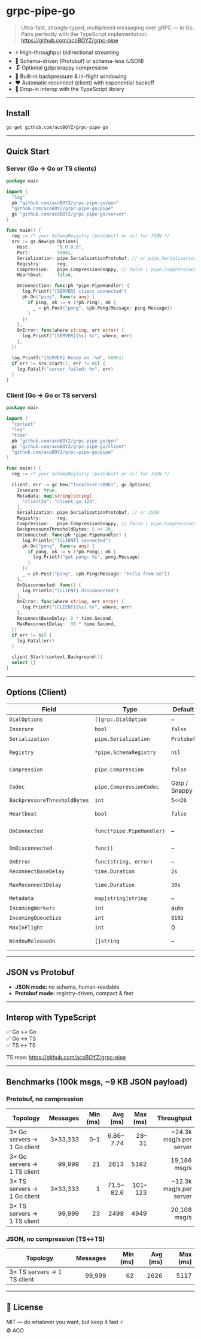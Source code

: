 # grpc-pipe-go

> Ultra-fast, strongly-typed, multiplexed messaging over gRPC — in Go.  
> Pairs perfectly with the TypeScript implementation: https://github.com/acoBOYZ/grpc-pipe

- ⚡ High-throughput bidirectional streaming
- 🧩 Schema-driven (Protobuf) or schema-less (JSON)
- 🗜️ Optional gzip/snappy compression
- 🫧 Built-in backpressure & in-flight windowing
- ❤️ Automatic reconnect (client) with exponential backoff
- 🔌 Drop-in interop with the TypeScript library

---

## Install

```bash
go get github.com/acoBOYZ/grpc-pipe-go
```

---

## Quick Start

### Server (Go → Go or TS clients)

```go
package main

import (
  "log"
  pb "github.com/acoBOYZ/grpc-pipe-go/gen"
  "github.com/acoBOYZ/grpc-pipe-go/pipe"
  gs "github.com/acoBOYZ/grpc-pipe-go/server"
)

func main() {
  reg := /* your SchemaRegistry (protobuf) or nil for JSON */
  srv := gs.New(gs.Options{
    Host:          "0.0.0.0",
    Port:          50061,
    Serialization: pipe.SerializationProtobuf, // or pipe.SerializationJSON
    Registry:      reg,
    Compression:   pipe.CompressionSnappy, // false | pipe.CompressionGzip | pipe.CompressionSnappy
    Heartbeat:     false,

    OnConnection: func(ph *pipe.PipeHandler) {
      log.Printf("[SERVER] client connected")
      ph.On("ping", func(v any) {
        if ping, ok := v.(*pb.Ping); ok {
          _ = ph.Post("pong", &pb.Pong{Message: ping.Message})
        }
      })
    },
    OnError: func(where string, err error) {
      log.Printf("[SERVER][%s] %v", where, err)
    },
  })

  log.Printf("[SERVER] Ready on :%d", 50061)
  if err := srv.Start(); err != nil {
    log.Fatalf("server failed: %v", err)
  }
}
```

### Client (Go → Go or TS servers)

```go
package main

import (
  "context"
  "log"
  "time"
  pb "github.com/acoBOYZ/grpc-pipe-go/gen"
  gc "github.com/acoBOYZ/grpc-pipe-go/client"
  "github.com/acoBOYZ/grpc-pipe-go/pipe"
)

func main() {
  reg := /* your SchemaRegistry (protobuf) or nil for JSON */

  client, err := gc.New("localhost:50061", gc.Options{
    Insecure: true,
    Metadata: map[string]string{
      "clientId": "client_go:123",
    },
    Serialization: pipe.SerializationProtobuf, // or JSON
    Registry:      reg,
    Compression:   pipe.CompressionSnappy, // false | pipe.CompressionGzip | pipe.CompressionSnappy
    BackpressureThresholdBytes: 5 << 20,
    OnConnected: func(ph *pipe.PipeHandler) {
      log.Println("[CLIENT] connected")
      ph.On("pong", func(v any) {
        if pong, ok := v.(*pb.Pong); ok {
          log.Printf("got pong: %s", pong.Message)
        }
      })
      _ = ph.Post("ping", &pb.Ping{Message: "Hello from Go"})
    },
    OnDisconnected: func() {
      log.Println("[CLIENT] disconnected")
    },
    OnError: func(where string, err error) {
      log.Printf("[CLIENT][%s] %v", where, err)
    },
    ReconnectBaseDelay: 2 * time.Second,
    MaxReconnectDelay:  30 * time.Second,
  })
  if err != nil {
    log.Fatal(err)
  }

  client.Start(context.Background())
  select {}
}
```

---

## Options (Client)

| Field                         | Type                      | Default          | Purpose |
|--------------------------------|---------------------------|------------------|---------|
| `DialOptions`                  | `[]grpc.DialOption`       | –                | gRPC tuning |
| `Insecure`                     | `bool`                    | `false`          | Dev mode |
| `Serialization`                | `pipe.Serialization`      | `Protobuf`       | or JSON |
| `Registry`                     | `*pipe.SchemaRegistry`    | `nil`            | Required for Protobuf |
| `Compression`                  | `pipe.Compression`        | `false`          | gzip or disabled |
| `Codec`                        | `pipe.CompressionCodec`   | Gzip / Snappy    | gzip or snappy |
| `BackpressureThresholdBytes`   | `int`                     | `5<<20`          | Throttle |
| `Heartbeat`                    | `bool`                    | `false`          | Enable heartbeat |
| `OnConnected`                  | `func(*pipe.PipeHandler)` | –                | Connected hook |
| `OnDisconnected`               | `func()`                  | –                | Disconnected hook |
| `OnError`                      | `func(string, error)`     | –                | Error hook |
| `ReconnectBaseDelay`           | `time.Duration`           | `2s`             | Reconnect |
| `MaxReconnectDelay`            | `time.Duration`           | `30s`            | Reconnect cap |
| `Metadata`                     | `map[string]string`       | –                | Metadata |
| `IncomingWorkers`              | `int`                     | auto             | Worker pool |
| `IncomingQueueSize`            | `int`                     | `8192`           | Queue size |
| `MaxInFlight`                  | `int`                     | 0                | Window size |
| `WindowReleaseOn`              | `[]string`                | –                | Release triggers |

---

## JSON vs Protobuf

- **JSON mode:** no schema, human-readable
- **Protobuf mode:** registry-driven, compact & fast

---

## Interop with TypeScript

✅ Go ↔ Go  
✅ Go ↔ TS  
✅ TS ↔ TS  

TS repo: https://github.com/acoBOYZ/grpc-pipe

---

## Benchmarks (100k msgs, ~9 KB JSON payload)

### Protobuf, no compression

| Topology                                | Messages | Min (ms) | Avg (ms) | Max (ms) | Throughput |
|-----------------------------------------|---------:|---------:|---------:|---------:|-----------:|
| 3× Go servers → 1 Go client             | 3×33,333 | 0–1      | 6.86–7.74| 28–31    | ~24.3k msg/s per server |
| 3× Go servers → 1 TS client             | 99,999   | 21       | 2613     | 5192     | 19,186 msg/s |
| 3× TS servers → 1 Go client             | 3×33,333 | 1        | 71.5–82.6| 101–123  | ~12.3k msg/s per server |
| 3× TS servers → 1 TS client             | 99,999   | 23       | 2498     | 4949     | 20,108 msg/s |

### JSON, no compression (TS↔TS)

| Topology                        | Messages | Min (ms) | Avg (ms) | Max (ms) |
|--------------------------------|---------:|---------:|---------:|---------:|
| 3× TS servers → 1 TS client    | 99,999   | 62       | 2626     | 5117     |

---

## 📜 License
MIT — do whatever you want, but keep it fast ⚡  
© ACO